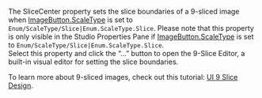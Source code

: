 The SliceCenter property sets the slice boundaries of a 9-sliced image when [ImageButton.ScaleType](https://developer.roblox.com/en-us/api-reference/property/ImageButton/ScaleType) is set to `Enum/ScaleType/Slice|Enum.ScaleType.Slice`. Please note that this property is only visible in the Studio Properties Pane if [ImageButton.ScaleType](https://developer.roblox.com/en-us/api-reference/property/ImageButton/ScaleType) is set to `Enum/ScaleType/Slice|Enum.ScaleType.Slice`.  
Select this property and click the “…” button to open the 9-Slice Editor, a built-in visual editor for setting the slice boundaries.

To learn more about 9-sliced images, check out this tutorial: [UI 9 Slice Design](https://developer.roblox.com/articles/ui-9-slice-design).